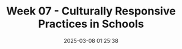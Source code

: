 ---
layout: single_presentation
name: week-07-culturally-responsive-practices-in-schools.md
title: "Week 07 - Culturally Responsive Practices in Schools"
date:  2025-03-08 01:25:38
presentation_id: A8gl3H
permalink: /A8gl3H/
redirect_from:
  - /presentations/A8gl3H/week-07-culturally-responsive-practices-in-schools
slides: 
  - slide_name: deck-A8gl3H-large-0.jpeg
    slide_alt: "A zippered triangle opens to reveal text about 'Culturally Responsive Practices in Schools' with sewing tools. Additional text: 'Tailoring our interventions to meet the diverse needs of our clients.' Presenter details: Jacob Campbell, Spring 2025, SOWK 587, Week 07."
  - slide_name: deck-A8gl3H-large-1.jpeg
    slide_alt: "**Object:** Presentation slide  **Action:** Displays agenda and learning objectives  **Context:** Educational setting**Text:**  **Agenda:**  - Reflective practice on your knowledge of cultural competence and your own biases  - Examples and best practices of addressing racism in schools  - Strategies for becoming antiracist  - Cross-cultural knowledge and cultural competence  - Midterm feedback  **Learning Objectives:**  - Reflect on personal biases and their impact on client interactions  - Understand and apply culturally responsive practices in social work settings  - Increase cross-cultural knowledge  - Provide meaningful feedback to guide this course  **Additional Information:**  - Jacob Campbell, Ph.D. LICSW at Heritage University  - Spring 2025 SOWK 587"
  - slide_name: deck-A8gl3H-large-2.jpeg
    slide_alt: "QR code displayed with Padlet invitation on left; text prompts for cultural responsiveness comments on right. Prompts include tailoring work, cultural humility, biases, and barriers. URL: https://padlet.com/jacobrcampbell/what-are-you-going-to-tailor-oyuqgdy3pqk558m. Jacob Campbell, Ph.D., LICSW at Heritage University. Spring 2025 SOWK 587."
  - slide_name: deck-A8gl3H-large-3.jpeg
    slide_alt: "Title 'MAKSS' with subtitle 'The Multicultural Awareness, Knowledge, and Skills Survey.' Two steps include: 'Complete the Survey' and 'Debrief in Small Groups,' with reflective questions. Below is contact information: Jacob Campbell, Ph.D. LICSW at Heritage University. (D'Andrea et al., 1991) Spring 2025 SOWK 587."
  - slide_name: deck-A8gl3H-large-4.jpeg
    slide_alt: "A conference table with five seated figures engages in discussion; nearby, a Confederate flag illustration symbolizes 'SYSTEMATIC PROBLEMS RELATED TO RACISM.' Title: 'A STUDENT CASE STUDY.' Presented by Jacob Campbell, Ph.D. LICSW at Heritage University. Spring 2025 SOWK 587."
  - slide_name: deck-A8gl3H-large-5.jpeg
    slide_alt: "A presentation slide lists ways to address racism in schools, including setting expectations, enforcing consequences, addressing incidents, promoting diversity, and using peer counseling. Authored by Jacob Campbell, Ph.D. at Heritage University."
  - slide_name: deck-A8gl3H-large-6.jpeg
    slide_alt: "The slide displays the word 'ANTIRACIST' with text defining 'Racist' and 'Antiracist' behaviors, emphasizing racial hierarchy and equality. A prompt asks about adopting the label 'antiracist.'"
  - slide_name: deck-A8gl3H-large-7.jpeg
    slide_alt: "A presentation slide discusses 'Cross-Cultural Knowledge' for social workers. It emphasizes expanding cultural knowledge through studying diverse help-seeking behaviors, historical contexts, language, social policies, and resource mobilization. Standard 3 from NASW is cited."
  - slide_name: deck-A8gl3H-large-8.jpeg
    slide_alt: "Slide titled 'Sharing Cross-Cultural Knowledge for Communities of Color' lists communities of African, Arab, Asian, Indigenous, Latine, and Multiracial descent. Mentions 'What do social workers need to know about this population.' Includes Jacob Campbell, Ph.D., LICSW, Heritage University, Spring 2025 SOWK 587."
  - slide_name: deck-A8gl3H-large-9.jpeg
    slide_alt: "Clipboard displaying a QR code; text reads 'COMPLETE YOUR MIDTERM FEEDBACK.' Context includes a label 'Jacob Campbell, Ph.D. LICSW at Heritage University,' and mention of 'Spring 2025 SOWK 587.'"
presentation_description_md: >
  Tailoring%20our%20practices%20to%20be%20responsive%20to%20the%20cultural%20needs%20of%20our%20clients%20helps%20us%20to%20develop%20strong%20relationships%20with%20our%20clients,%20improve%20engagement%20and%20client%20outcomes,%20and%20gives%20a%20direction%20to%20address%20barriers%20and%20biases.%20Week%20seven%20for%20SOWK%20587%20is%20focused%20on%20culturally%20responsive%20practices%20in%20schools%20and%20takes%20place%20synchronously%20on%20Saturday%20(03/08/25).%20Reading%20from%20Jarolmen%20and%20Bautista-Thomas%20(2023)%20focuses%20on%20developing%20self-awareness%20in%20cultural%20competence,%20culturally%20responsive%20practice,%20and%20cultural%20humility%20within%20anti-oppressive%20frameworks.%20It%20also%20provides%20some%20tools%20and%20ideas%20for%20working%20with%20different%20populations.%20I%20also%20ask%20you%20to%20read%20Davidson%20Cowling%20(2018),%20which%20explores%20culturally%20responsive%20practices%20with%20indigenous%20populations.%20In%20this%20class,%20we%20will%20explore%20cultural%20responsiveness%20by%20examining%20biases,%20systemic%20inequities,%20and%20strategies%20for%20tailoring%20interventions%20to%20diverse%20populations.%20Through%20discussions,%20interactive%20activities,%20and%20case%20studies,%20we%20will%20develop%20practical%20skills%20for%20culturally%20competent%20social%20work%20practice.%0A%0AThe%20agenda%20is%20as%20follows:%0A%0A-%20Reflective%20practice%20on%20your%20knowledge%20of%20cultural%20competence%20and%20your%20own%20biases%0A-%20Examples%20and%20best%20practices%20of%20addressing%20racism%20in%20schools%0A-%20Strategies%20for%20becoming%20antiracist%0A-%20Cross-cultural%20knowledge%20and%20cultural%20competence%0A-%20Midterm%20feedback%0A%0AThe%20learning%20objective%20are:%0A%0A-%20Reflect%20on%20personal%20biases%20and%20their%20impact%20on%20client%20interactions.%0A-%20Understand%20and%20apply%20culturally%20responsive%20practices%20in%20social%20work%20settings.%0A-%20Increase%20cross-cultural%20knowledge.%0A-%20Provide%20meaningful%20feedback%20to%20guide%20this%20course.
downloadable_slides: deck-A8gl3H.pdf
slides_count: 10
header:
  teaser: deck-A8gl3H-thumb-0.jpeg
presentation_video: 
location: "Heritage University"
tags:
  - Heritage University
  - MSW Program
  - SOWK 587
---